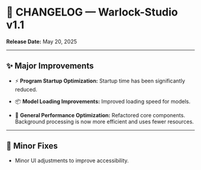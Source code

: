 # 📝 **CHANGELOG — Warlock-Studio v1.1**

**Release Date:** May 20, 2025

---

## ✨ Major Improvements

- ⚡ **Program Startup Optimization:**
  Startup time has been significantly reduced.

- 📦 **Model Loading Improvements:**
  Improved loading speed for models.

- 🔧 **General Performance Optimization:**
  Refactored core components. Background processing is now more efficient and uses fewer resources.

---

## 🐛 Minor Fixes

- Minor UI adjustments to improve accessibility.
